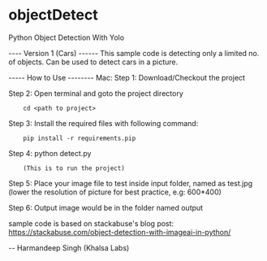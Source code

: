 # objectDetect
Python Object Detection With Yolo 


---- Version 1 (Cars) ------
This sample code is detecting only a limited no. of objects. 
Can be used to detect cars in a picture.



----- How to Use --------
Mac: 
Step 1: Download/Checkout the project

Step 2: Open terminal and goto the project directory
  
        cd <path to project>

Step 3: Install the required files with following command:
        
        pip install -r requirements.pip

    
Step 4: python detect.py 
        
        (This is to run the project)


Step 5: Place your image file to test inside input folder, named as test.jpg
        (lower the resolution of picture for best practice, e.g: 600*400)

Step 6: Output image would be in the folder named output


sample code is based on stackabuse's blog post:
https://stackabuse.com/object-detection-with-imageai-in-python/



--
Harmandeep Singh
 (Khalsa Labs)
